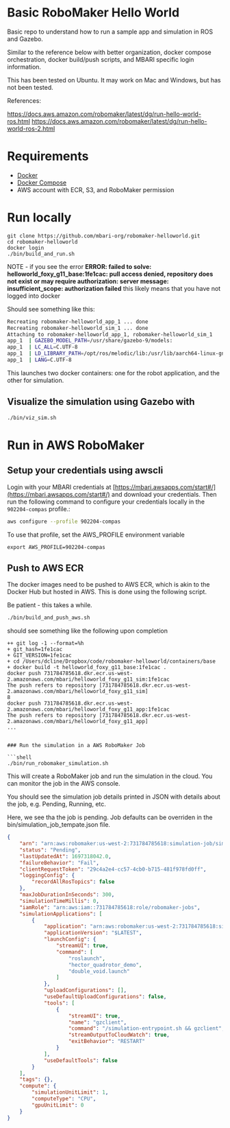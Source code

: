 # Basic RoboMaker Hello World 

Basic repo to understand how to run a sample app and simulation in ROS and Gazebo.

Similar to the reference below with better organization, docker
compose orchestration, docker build/push scripts, and MBARI specific
login information.

This has been tested on Ubuntu.  It may work on Mac and Windows, but has not been tested.

References:


https://docs.aws.amazon.com/robomaker/latest/dg/run-hello-world-ros.html
https://docs.aws.amazon.com/robomaker/latest/dg/run-hello-world-ros-2.html

# Requirements

 - [Docker](https://docs.docker.com/get-docker/)
 - [Docker Compose](https://docs.docker.com/compose/install/)
 - AWS account with ECR, S3, and RoboMaker permission

# Run locally

```
git clone https://github.com/mbari-org/robomaker-helloworld.git
cd robomaker-helloworld
docker login
./bin/build_and_run.sh
```

NOTE - if you see the error **ERROR: failed to solve: helloworld_foxy_g11_base:1fe1cac: pull access denied, repository does not exist or may require authorization: server message: insufficient_scope: authorization failed**
this likely means that you have not logged into docker

Should see something like this:

```bash
Recreating robomaker-helloworld_app_1 ... done
Recreating robomaker-helloworld_sim_1 ... done
Attaching to robomaker-helloworld_app_1, robomaker-helloworld_sim_1
app_1  | GAZEBO_MODEL_PATH=/usr/share/gazebo-9/models:
app_1  | LC_ALL=C.UTF-8
app_1  | LD_LIBRARY_PATH=/opt/ros/melodic/lib:/usr/lib/aarch64-linux-gnu/gazebo-9/plugins
app_1  | LANG=C.UTF-8
```

This launches two docker containers: one for the robot application, and the other for simulation.

## Visualize the simulation using Gazebo with

```bash
./bin/viz_sim.sh
```

# Run in AWS RoboMaker

## Setup your credentials using awscli

Login with your MBARI credentials at [https://mbari.awsapps.com/start#/](https://mbari.awsapps.com/start#/)
and download your credentials. Then run the following command to configure your 
credentials locally in the `902204-compas` profile.:
 

```bash
aws configure --profile 902204-compas
```

To use that profile, set the AWS_PROFILE environment variable

```shell
export AWS_PROFILE=902204-compas
```


## Push to AWS ECR

The docker images need to be pushed to AWS ECR, which is akin to the Docker Hub
but hosted in AWS.  This is done using the following script.

Be patient - this takes a while.

```bash
./bin/build_and_push_aws.sh
```

should see something like the following upon completion 
```
++ git log -1 --format=%h
+ git_hash=1fe1cac
+ GIT_VERSION=1fe1cac
+ cd /Users/dcline/Dropbox/code/robomaker-helloworld/containers/base
+ docker build -t helloworld_foxy_g11_base:1fe1cac .
docker push 731784785618.dkr.ecr.us-west-2.amazonaws.com/mbari/helloworld_foxy_g11_sim:1fe1cac
The push refers to repository [731784785618.dkr.ecr.us-west-2.amazonaws.com/mbari/helloworld_foxy_g11_sim]
8
docker push 731784785618.dkr.ecr.us-west-2.amazonaws.com/mbari/helloworld_foxy_g11_app:1fe1cac
The push refers to repository [731784785618.dkr.ecr.us-west-2.amazonaws.com/mbari/helloworld_foxy_g11_app]
...
 

### Run the simulation in a AWS RoboMaker Job

```shell
./bin/run_robomaker_simulation.sh
```

This will create a RoboMaker job and run the simulation in the cloud.  You can monitor the job in the AWS console.

You should see the simulation job details printed in JSON with details about the job, e.g.
Pending, Running, etc.

Here, we see tha the job is pending. Job defaults can be overriden in the bin/simulation_job_tempate.json file.

```json
{
    "arn": "arn:aws:robomaker:us-west-2:731784785618:simulation-job/sim-vzl06993swmc",
    "status": "Pending",
    "lastUpdatedAt": 1697318042.0,
    "failureBehavior": "Fail",
    "clientRequestToken": "29c4a2e4-cc57-4cb0-b715-481f978fd0ff",
    "loggingConfig": {
        "recordAllRosTopics": false
    },
    "maxJobDurationInSeconds": 300,
    "simulationTimeMillis": 0,
    "iamRole": "arn:aws:iam::731784785618:role/robomaker-jobs",
    "simulationApplications": [
        {
            "application": "arn:aws:robomaker:us-west-2:731784785618:simulation-application/hector_quadrotor_simulation/1697314270351",
            "applicationVersion": "$LATEST",
            "launchConfig": {
                "streamUI": true,
                "command": [
                    "roslaunch",
                    "hector_quadrotor_demo",
                    "double_void.launch"
                ]
            },
            "uploadConfigurations": [],
            "useDefaultUploadConfigurations": false,
            "tools": [
                {
                    "streamUI": true,
                    "name": "gzclient",
                    "command": "/simulation-entrypoint.sh && gzclient",
                    "streamOutputToCloudWatch": true,
                    "exitBehavior": "RESTART"
                }
            ],
            "useDefaultTools": false
        }
    ],
    "tags": {},
    "compute": {
        "simulationUnitLimit": 1,
        "computeType": "CPU",
        "gpuUnitLimit": 0
    }
}
```